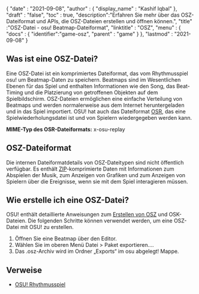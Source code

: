 {
  "date" : "2021-09-08",
  "author" : {
    "display_name" : "Kashif Iqbal"
},
  "draft" : "false",
  "toc" : true,
  "description":"Erfahren Sie mehr über das OSZ-Dateiformat und APIs, die OSZ-Dateien erstellen und öffnen können.",
  "title" :"OSZ-Datei - osu! Beatmap-Dateiformat",
  "linktitle" : "OSZ",
  "menu" : {
    "docs" : {
      "identifier":"game-osz",
      "parent" : "game"
}
},
  "lastmod" : "2021-09-08"
}

## Was ist eine OSZ-Datei?

Eine OSZ-Datei ist ein komprimiertes Dateiformat, das vom Rhythmusspiel osu! um Beatmap-Daten zu speichern. Beatmaps sind im Wesentlichen Ebenen für das Spiel und enthalten Informationen wie den Song, das Beat-Timing und die Platzierung von getroffenen Objekten auf dem Spielbildschirm. OSZ-Dateien ermöglichen eine einfache Verteilung von Beatmaps und werden normalerweise aus dem Internet heruntergeladen und in das Spiel importiert. OSU! hat auch das Dateiformat [OSR](/de/game/osr/), das eine Spielwiederholungsdatei ist und von Spielern wiedergegeben werden kann.

**MIME-Typ des OSR-Dateiformats:** x-osu-replay

## OSZ-Dateiformat

Die internen Dateiformatdetails von OSZ-Dateitypen sind nicht öffentlich verfügbar. Es enthält [ZIP](/de/compression/zip/)-komprimierte Daten mit Informationen zum Abspielen der Musik, zum Anzeigen von Grafiken und zum Anzeigen von Spielern über die Ereignisse, wenn sie mit dem Spiel interagieren müssen.

## Wie erstelle ich eine OSZ-Datei?

OSU! enthält detaillierte Anweisungen zum [Erstellen von OSZ](https://osu.ppy.sh/wiki/en/Client/File_formats#creating-.osz-and-.osk-files) und OSK-Dateien. Die folgenden Schritte können verwendet werden, um eine OSZ-Datei mit OSU! zu erstellen.

1. Öffnen Sie eine Beatmap über den Editor.
1. Wählen Sie im oberen Menü Datei > Paket exportieren....
1. Das .osz-Archiv wird im Ordner „Exports“ im osu abgelegt! Mappe.

## Verweise

* [OSU! Rhythmusspiel](https://osu.ppy.sh/home)

